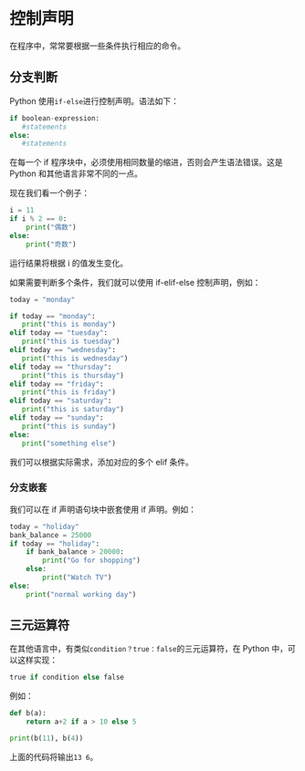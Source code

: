# 控制声明

在程序中，常常要根据一些条件执行相应的命令。

## 分支判断

Python 使用`if-else`进行控制声明。语法如下：

```python
if boolean-expression:
   #statements
else:
   #statements
```

在每一个 if 程序块中，必须使用相同数量的缩进，否则会产生语法错误。这是 Python 和其他语言非常不同的一点。

现在我们看一个例子：

```python
i = 11
if i % 2 == 0:
    print("偶数")
else:
    print("奇数")
```

运行结果将根据 i 的值发生变化。

如果需要判断多个条件，我们就可以使用 if-elif-else 控制声明，例如：

```python
today = "monday"

if today == "monday":
   print("this is monday")
elif today == "tuesday":
   print("this is tuesday")
elif today == "wednesday":
   print("this is wednesday")
elif today == "thursday":
   print("this is thursday")
elif today == "friday":
   print("this is friday")
elif today == "saturday":
   print("this is saturday")
elif today == "sunday":
   print("this is sunday")
else:
   print("something else")
```

我们可以根据实际需求，添加对应的多个 elif 条件。

### 分支嵌套

我们可以在 if 声明语句块中嵌套使用 if 声明。例如：

```python
today = "holiday"
bank_balance = 25000
if today == "holiday":
    if bank_balance > 20000:
        print("Go for shopping")
    else:
        print("Watch TV")
else:
    print("normal working day")
```

## 三元运算符

在其他语言中，有类似`condition？true：false`的三元运算符，在 Python 中，可以这样实现：

```python
true if condition else false
```

例如：

```python
def b(a):
    return a+2 if a > 10 else 5

print(b(11), b(4))
```

上面的代码将输出`13 6`。
